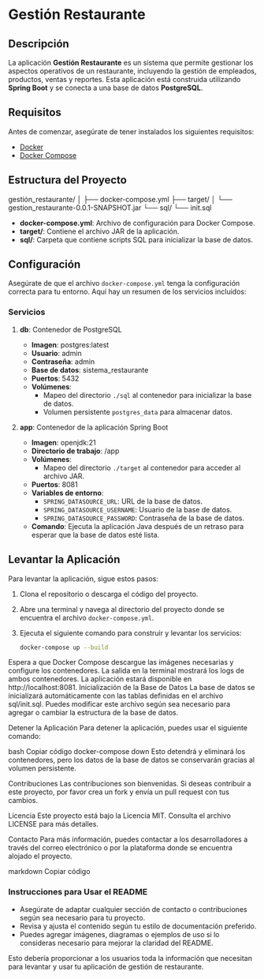 # Gestión Restaurante

## Descripción

La aplicación **Gestión Restaurante** es un sistema que permite gestionar los aspectos operativos de un restaurante, incluyendo la gestión de empleados, productos, ventas y reportes. Esta aplicación está construida utilizando **Spring Boot** y se conecta a una base de datos **PostgreSQL**.

## Requisitos

Antes de comenzar, asegúrate de tener instalados los siguientes requisitos:

- [Docker](https://docs.docker.com/get-docker/)
- [Docker Compose](https://docs.docker.com/compose/install/)

## Estructura del Proyecto

gestión_restaurante/ │ ├── docker-compose.yml ├── target/ │ └── gestion_restaurante-0.0.1-SNAPSHOT.jar └── sql/ └── init.sql


- **docker-compose.yml**: Archivo de configuración para Docker Compose.
- **target/**: Contiene el archivo JAR de la aplicación.
- **sql/**: Carpeta que contiene scripts SQL para inicializar la base de datos.

## Configuración

Asegúrate de que el archivo `docker-compose.yml` tenga la configuración correcta para tu entorno. Aquí hay un resumen de los servicios incluidos:

### Servicios

1. **db**: Contenedor de PostgreSQL
    - **Imagen**: postgres:latest
    - **Usuario**: admin
    - **Contraseña**: admin
    - **Base de datos**: sistema_restaurante
    - **Puertos**: 5432
    - **Volúmenes**:
        - Mapeo del directorio `./sql` al contenedor para inicializar la base de datos.
        - Volumen persistente `postgres_data` para almacenar datos.

2. **app**: Contenedor de la aplicación Spring Boot
    - **Imagen**: openjdk:21
    - **Directorio de trabajo**: /app
    - **Volúmenes**:
        - Mapeo del directorio `./target` al contenedor para acceder al archivo JAR.
    - **Puertos**: 8081
    - **Variables de entorno**:
        - `SPRING_DATASOURCE_URL`: URL de la base de datos.
        - `SPRING_DATASOURCE_USERNAME`: Usuario de la base de datos.
        - `SPRING_DATASOURCE_PASSWORD`: Contraseña de la base de datos.
    - **Comando**: Ejecuta la aplicación Java después de un retraso para esperar que la base de datos esté lista.

## Levantar la Aplicación

Para levantar la aplicación, sigue estos pasos:

1. Clona el repositorio o descarga el código del proyecto.
2. Abre una terminal y navega al directorio del proyecto donde se encuentra el archivo `docker-compose.yml`.
3. Ejecuta el siguiente comando para construir y levantar los servicios:

   ```bash
   docker-compose up --build

Espera a que Docker Compose descargue las imágenes necesarias y configure los contenedores. La salida en la terminal mostrará los logs de ambos contenedores.
La aplicación estará disponible en http://localhost:8081.
Inicialización de la Base de Datos
La base de datos se inicializará automáticamente con las tablas definidas en el archivo sql/init.sql. Puedes modificar este archivo según sea necesario para agregar o cambiar la estructura de la base de datos.

Detener la Aplicación
Para detener la aplicación, puedes usar el siguiente comando:

bash
Copiar código
docker-compose down
Esto detendrá y eliminará los contenedores, pero los datos de la base de datos se conservarán gracias al volumen persistente.

Contribuciones
Las contribuciones son bienvenidas. Si deseas contribuir a este proyecto, por favor crea un fork y envía un pull request con tus cambios.

Licencia
Este proyecto está bajo la Licencia MIT. Consulta el archivo LICENSE para más detalles.

Contacto
Para más información, puedes contactar a los desarrolladores a través del correo electrónico o por la plataforma donde se encuentra alojado el proyecto.

markdown
Copiar código

### Instrucciones para Usar el README

- Asegúrate de adaptar cualquier sección de contacto o contribuciones según sea necesario para tu proyecto.
- Revisa y ajusta el contenido según tu estilo de documentación preferido.
- Puedes agregar imágenes, diagramas o ejemplos de uso si lo consideras necesario para mejorar la claridad del README.

Esto debería proporcionar a los usuarios toda la información que necesitan para levantar y usar tu aplicación de gestión de restaurante.
